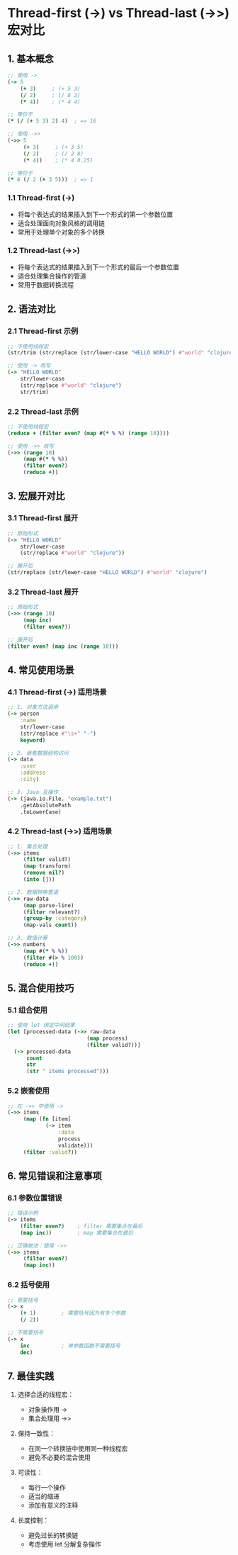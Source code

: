 # Thread-first (->) vs Thread-last (->>) 宏对比

## 1. 基本概念

```clj
;; 使用 ->
(-> 5
    (+ 3)     ; (+ 5 3)
    (/ 2)     ; (/ 8 2)
    (* 4))    ; (* 4 4)

;; 等价于
(* (/ (+ 5 3) 2) 4)  ; => 16

;; 使用 ->>
(->> 5
     (+ 3)     ; (+ 3 5)
     (/ 2)     ; (/ 2 8)
     (* 4))    ; (* 4 0.25)

;; 等价于
(* 4 (/ 2 (+ 3 5)))  ; => 1
```

### 1.1 Thread-first (->)

- 将每个表达式的结果插入到下一个形式的第一个参数位置
- 适合处理面向对象风格的调用链
- 常用于处理单个对象的多个转换

### 1.2 Thread-last (->>)

- 将每个表达式的结果插入到下一个形式的最后一个参数位置
- 适合处理集合操作的管道
- 常用于数据转换流程

## 2. 语法对比

### 2.1 Thread-first 示例

```clojure
;; 不使用线程宏
(str/trim (str/replace (str/lower-case "HELLO WORLD") #"world" "clojure"))

;; 使用 -> 改写
(-> "HELLO WORLD"
    str/lower-case
    (str/replace #"world" "clojure")
    str/trim)
```

### 2.2 Thread-last 示例

```clojure
;; 不使用线程宏
(reduce + (filter even? (map #(* % %) (range 10))))

;; 使用 ->> 改写
(->> (range 10)
     (map #(* % %))
     (filter even?)
     (reduce +))
```

## 3. 宏展开对比

### 3.1 Thread-first 展开

```clojure
;; 原始形式
(-> "HELLO WORLD"
    str/lower-case
    (str/replace #"world" "clojure"))

;; 展开后
(str/replace (str/lower-case "HELLO WORLD") #"world" "clojure")
```

### 3.2 Thread-last 展开

```clojure
;; 原始形式
(->> (range 10)
     (map inc)
     (filter even?))

;; 展开后
(filter even? (map inc (range 10)))
```

## 4. 常见使用场景

### 4.1 Thread-first (->) 适用场景

```clojure
;; 1. 对象方法调用
(-> person
    :name
    str/lower-case
    (str/replace #"\s+" "-")
    keyword)

;; 2. 嵌套数据结构访问
(-> data
    :user
    :address
    :city)

;; 3. Java 互操作
(-> (java.io.File. "example.txt")
    .getAbsolutePath
    .toLowerCase)
```

### 4.2 Thread-last (->>) 适用场景

```clojure
;; 1. 集合处理
(->> items
     (filter valid?)
     (map transform)
     (remove nil?)
     (into []))

;; 2. 数据转换管道
(->> raw-data
     (map parse-line)
     (filter relevant?)
     (group-by :category)
     (map-vals count))

;; 3. 数值计算
(->> numbers
     (map #(* % %))
     (filter #(> % 100))
     (reduce +))
```

## 5. 混合使用技巧

### 5.1 组合使用

```clojure
;; 使用 let 绑定中间结果
(let [processed-data (->> raw-data
                         (map process)
                         (filter valid?))]
  (-> processed-data
      count
      str
      (str " items processed")))
```

### 5.2 嵌套使用

```clojure
;; 在 ->> 中使用 ->
(->> items
     (map (fn [item]
            (-> item
                :data
                process
                validate)))
     (filter :valid?))
```

## 6. 常见错误和注意事项

### 6.1 参数位置错误

```clojure
;; 错误示例
(-> items
    (filter even?)    ; filter 需要集合在最后
    (map inc))        ; map 需要集合在最后

;; 正确做法：使用 ->>
(->> items
     (filter even?)
     (map inc))
```

### 6.2 括号使用

```clojure
;; 需要括号
(-> x
    (+ 1)        ; 需要括号因为有多个参数
    (/ 2))

;; 不需要括号
(-> x
    inc          ; 单参数函数不需要括号
    dec)
```

## 7. 最佳实践

1. 选择合适的线程宏：

   - 对象操作用 ->
   - 集合处理用 ->>

2. 保持一致性：

   - 在同一个转换链中使用同一种线程宏
   - 避免不必要的混合使用

3. 可读性：

   - 每行一个操作
   - 适当的缩进
   - 添加有意义的注释

4. 长度控制：
   - 避免过长的转换链
   - 考虑使用 let 分解复杂操作
